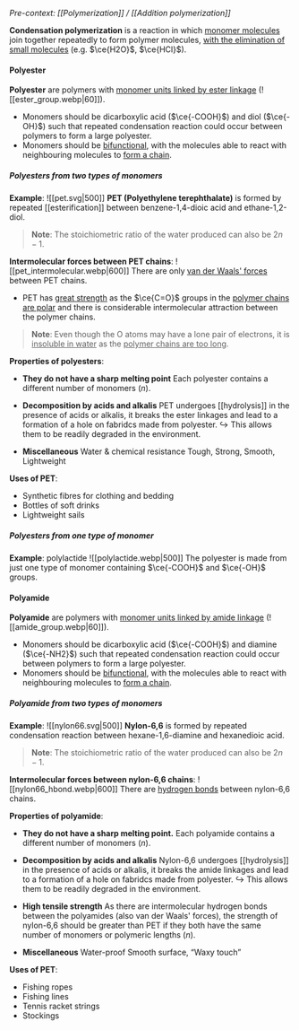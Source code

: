 *Pre-context: [[Polymerization]] / [[Addition polymerization]]*

**Condensation polymerization** is a reaction in which <u>monomer molecules</u> join together repeatedly to form polymer molecules, <u>with the elimination of small molecules</u> (e.g. $\ce{H2O}$, $\ce{HCl}$).

#### Polyester
**Polyester** are polymers with <u>monomer units linked by ester linkage</u> (![[ester_group.webp|60]]).
- Monomers should be dicarboxylic acid ($\ce{-COOH}$) and diol ($\ce{-OH}$) such that repeated condensation reaction could occur between polymers to form a large polyester.
- Monomers should be <u>bifunctional</u>, with the molecules able to react with neighbouring molecules to <u>form a chain</u>.

##### Polyesters from two types of monomers
**Example**:
![[pet.svg|500]]
**PET (Polyethylene terephthalate)** is formed by repeated [[esterification]] between benzene-1,4-dioic acid and ethane-1,2-diol.

> **Note**:
> The stoichiometric ratio of the water produced can also be $2n-1$.

**Intermolecular forces between PET chains**:
![[pet_intermolecular.webp|600]]
There are only <u>van der Waals' forces</u> between PET chains.
- PET has <u>great strength</u> as the $\ce{C=O}$ groups in the <u>polymer chains are polar</u> and there is considerable intermolecular attraction between the polymer chains.

> **Note**:
> Even though the O atoms may have a lone pair of electrons, it is <u>insoluble in water</u> as the <u>polymer chains are too long</u>.

**Properties of polyesters**:
- **They do not have a sharp melting point**
  Each polyester contains a different number of monomers ($n$).

- **Decomposition by acids and alkalis**
  PET undergoes [[hydrolysis]] in the presence of acids or alkalis, it breaks the ester linkages and lead to a formation of a hole on fabridcs made from polyester.
  ↪️ This allows them to be readily degraded in the environment.

- **Miscellaneous**
  Water & chemical resistance
  Tough, Strong, Smooth, Lightweight

**Uses of PET**:
- Synthetic fibres for clothing and bedding
- Bottles of soft drinks
- Lightweight sails

##### Polyesters from one type of monomer
**Example**: polylactide
![[polylactide.webp|500]]
The polyester is made from just one type of monomer containing $\ce{-COOH}$ and $\ce{-OH}$ groups.

#### Polyamide
**Polyamide** are polymers with <u>monomer units linked by amide linkage</u> (![[amide_group.webp|60]]).
<!-- The group might be slightly false, should be without the H -->
- Monomers should be dicarboxylic acid ($\ce{-COOH}$) and diamine ($\ce{-NH2}$) such that repeated condensation reaction could occur between polymers to form a large polyester.
- Monomers should be <u>bifunctional</u>, with the molecules able to react with neighbouring molecules to <u>form a chain</u>.

##### Polyamide from two types of monomers
**Example**:
![[nylon66.svg|500]]
**Nylon-6,6** is formed by repeated condensation reaction between hexane-1,6-diamine and hexanedioic acid.

> **Note**:
> The stoichiometric ratio of the water produced can also be $2n-1$.

**Intermolecular forces between nylon-6,6 chains**:
![[nylon66_hbond.webp|600]]
There are <u>hydrogen bonds</u> between nylon-6,6 chains.


**Properties of polyamide**:
- **They do not have a sharp melting point.**
  Each polyamide contains a different number of monomers ($n$).

- **Decomposition by acids and alkalis**
  Nylon-6,6 undergoes [[hydrolysis]] in the presence of acids or alkalis, it breaks the amide linkages and lead to a formation of a hole on fabridcs made from polyester.
  ↪️ This allows them to be readily degraded in the environment.

- **High tensile strength**
  As there are intermolecular hydrogen bonds between the polyamides (also van der Waals' forces), the strength of nylon-6,6 should be greater than PET if they both have the same number of monomers or polymeric lengths ($n$).

- **Miscellaneous**
  Water-proof
  Smooth surface, “Waxy touch”

**Uses of PET**:
- Fishing ropes
- Fishing lines
- Tennis racket strings
- Stockings
